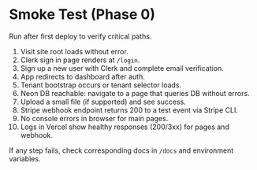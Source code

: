 # Smoke Test (Phase 0)

Run after first deploy to verify critical paths.

1) Visit site root loads without error.
2) Clerk sign in page renders at `/login`.
3) Sign up a new user with Clerk and complete email verification.
4) App redirects to dashboard after auth.
5) Tenant bootstrap occurs or tenant selector loads.
6) Neon DB reachable: navigate to a page that queries DB without errors.
7) Upload a small file (if supported) and see success.
8) Stripe webhook endpoint returns 200 to a test event via Stripe CLI.
9) No console errors in browser for main pages.
10) Logs in Vercel show healthy responses (200/3xx) for pages and webhook.

If any step fails, check corresponding docs in `/docs` and environment variables.